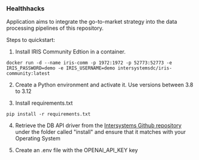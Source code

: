 ### Healthhacks
Application aims to integrate the go-to-market strategy into the data processing pipelines of this repository.

Steps to quickstart:
1) Install IRIS Community Edtion in a container.
```
docker run -d --name iris-comm -p 1972:1972 -p 52773:52773 -e IRIS_PASSWORD=demo -e IRIS_USERNAME=demo intersystemsdc/iris-community:latest
```

2) Create a Python environment and activate it. Use versions between 3.8 to 3.12

3) Install requirements.txt 
```
pip install -r requirements.txt
```

4) Retrieve the DB API driver from the [Intersystems Github repository](https://github.com/intersystems-community/hackathon-2024) under the folder called "install" and ensure that it matches with your Operating System

5) Create an .env file with the OPENAI_API_KEY key